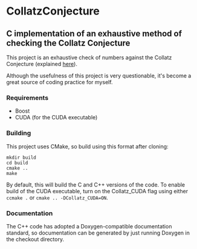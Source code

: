 # CollatzConjecture
C implementation of an exhaustive method of checking the Collatz Conjecture
-
This project is an exhaustive check of numbers against the Collatz Conjecture (explained [here](https://youtu.be/5mFpVDpKX70)).

Although the usefulness of this project is very questionable, it's become a great source of coding practice for myself.

### Requirements
* Boost
* CUDA (for the CUDA executable)

### Building
This project uses CMake, so build using this format after cloning:
```
mkdir build
cd build
cmake ..
make
```

By default, this will build the C and C++ versions of the code. To enable build of the CUDA executable, turn on the
Collatz_CUDA flag using either `ccmake .` or `cmake .. -DCollatz_CUDA=ON`.

### Documentation
The C++ code has adopted a Doxygen-compatible documentation standard, so documentation can be generated by just running Doxygen
in the checkout directory.
